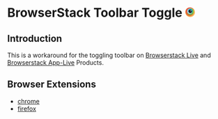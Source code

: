 # BrowserStack Toolbar Toggle <a href="https://browserstack.com"><img src="./chrome/images/browserstack_128.png" alt="Browserstack" height="22" /></a>

## Introduction
This is a workaround for the toggling toolbar on [Browserstack Live](https://live.browserstack.com) and [Browserstack App-Live](https://app-live.browserstack.com) Products.

## Browser Extensions
- [chrome](https://chrome.google.com/webstore/detail/browserstack-toolbar-togg/iebpphcijlhddcmbbnmhgihellmonkbj?hl=en)
- [firefox](https://addons.mozilla.org/en-US/firefox/addon/browserstack-toolbar-toggle/)